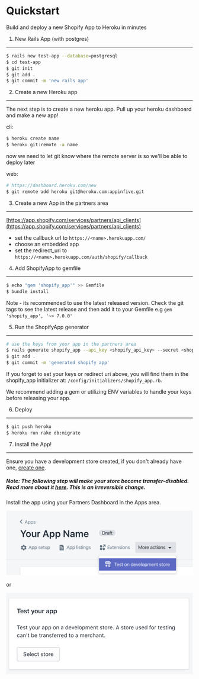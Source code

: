 Quickstart
==========

Build and deploy a new Shopify App to Heroku in minutes

1. New Rails App (with postgres)
--------------------------------

```sh
$ rails new test-app --database=postgresql
$ cd test-app
$ git init
$ git add .
$ git commit -m 'new rails app'
```

2. Create a new Heroku app
--------------------------

The next step is to create a new heroku app. Pull up your heroku dashboard and make a new app!

cli:
```sh
$ heroku create name
$ heroku git:remote -a name
```

now we need to let git know where the remote server is so we'll be able to deploy later

web:
```sh
# https://dashboard.heroku.com/new
$ git remote add heroku git@heroku.com:appinfive.git
```

3. Create a new App in the partners area
-----------------------------------------
[https://app.shopify.com/services/partners/api_clients](https://app.shopify.com/services/partners/api_clients)
* set the callback url to `https://<name>.herokuapp.com/`
* choose an embedded app
* set the redirect_uri to `https://<name>.herokuapp.com/auth/shopify/callback`


4. Add ShopifyApp to gemfile
----------------------------
```sh
$ echo "gem 'shopify_app'" >> Gemfile
$ bundle install
```

Note - its recommended to use the latest released version. Check the git tags to see the latest release and then add it to your Gemfile e.g `gem 'shopify_app', '~> 7.0.0'`

5. Run the ShopifyApp generator
-------------------------------
```sh
# use the keys from your app in the partners area
$ rails generate shopify_app --api_key <shopify_api_key> --secret <shopify_api_secret>
$ git add .
$ git commit -m 'generated shopify app'
```

If you forget to set your keys or redirect uri above, you will find them in the shopify_app initializer at: `/config/initializers/shopify_app.rb`.

We recommend adding a gem or utilizing ENV variables to handle your keys before releasing your app.

6. Deploy
---------
```sh
$ git push heroku
$ heroku run rake db:migrate
```

7. Install the App!
-------------------
 Ensure you have a development store created, if you don't already have one, [create one](https://help.shopify.com/en/api/getting-started/making-your-first-request#create-a-development-store).

##### Note: The following step will make your store become transfer-disabled. Read more about it [here](https://help.shopify.com/en/api/guides/store-transfers#transfer-disabled-stores). This is an irreversible change.

Install the app using your Partners Dashboard in the Apps area.

![Installing an app on the partners dashboard dropdown](/docs/install-on-dev-shop.png)

or

![Installing an app on the partners dashboard card](/docs/test-your-app.png)

